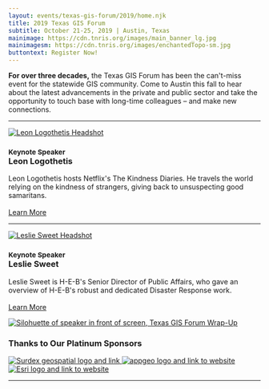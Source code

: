 ```yaml
---
layout: events/texas-gis-forum/2019/home.njk
title: 2019 Texas GIS Forum
subtitle: October 21-25, 2019 | Austin, Texas
mainimage: https://cdn.tnris.org/images/main_banner_lg.jpg
mainimagesm: https://cdn.tnris.org/images/enchantedTopo-sm.jpg
buttontext: Register Now!
---
```


<div class="col-md-6">
  <p class="lead"><strong>For over three decades,</strong> the Texas GIS Forum has been the can't-miss event for the statewide GIS community. Come to Austin this fall to hear about the latest advancements in the private and public sector and take the opportunity to touch base with long-time colleagues – and make new connections.</p>
  <hr class="clearfix">
  <a class="float-right" href="/news/2019-06-11/forum-keynote-leon-logothetis-host-kindness-diaries">
  <img class="rounded-circle kn-headshot-2019" src="https://cdn.tnris.org/images/leon_headshot_th.jpg" alt="Leon Logothetis Headshot">
  </a>
  <h3><small class="text-muted">Keynote Speaker</small><br><strong>Leon Logothetis</strong></h3>
  <p>Leon Logothetis hosts Netflix's The Kindness Diaries. He travels the world relying on the kindness of strangers, giving back to unsuspecting good samaritans.<br><br>
  <a href="/news/2019-06-11/forum-keynote-leon-logothetis-host-kindness-diaries"><i class="fa fa-arrow-right"></i> Learn More</a></p>
  <hr class="clearfix">
  <a class="float-right" href="/news/2019-09-18/forum-keynote-justen-noakes-heb-director-emergency-preparedness">
  <img class="rounded-circle kn-headshot-2019" src="https://cdn.tnris.org/images/leslie_sweet_headshot.jpg" alt="Leslie Sweet Headshot">
  </a>
  <h3><small class="text-muted">Keynote Speaker</small><br><strong>Leslie Sweet</strong></h3>
  <p>Leslie Sweet is H-E-B's Senior Director of Public Affairs, who gave an overview of H-E-B's robust and dedicated Disaster Response work.<br><br>
  <a href="/news/2019-09-18/forum-keynote-justen-noakes-heb-director-emergency-preparedness"><i class="fa fa-arrow-right"></i> Learn More</a></p>
</div>
<div class="col-sm-6 ">  
<a href="/news/2019-11-04/texas-gis-forum-2019-wrap-up-photo-recap">
  <img class="img-fluid" src="https://cdn.tnris.org/images/txgisforum2019wrapup_md.jpg" alt="Silohuette of speaker in front of screen, Texas GIS Forum Wrap-Up">
</a>
<h3>Thanks to Our Platinum Sponsors</h3>
  <p>
    <a class="welcome-logo-2019" href="http://www.surdex.com/">
      <img alt="Surdex geospatial logo and link" src="https://cdn.tnris.org/images/surdex_logo.png">
    </a>
    <a class="welcome-logo-2019" href="http://appgeo.com">
      <img  alt="appgeo logo and link to website" src="https://cdn.tnris.org/images/appgeo_logo.png">
    </a>
    <a class="welcome-logo-2019" href="http://www.esri.com">
      <img alt="Esri logo and link to website" src="https://cdn.tnris.org/images/esri_where_logo.png">
    </a>
  </p>
</div>
<hr class="clearfix">
